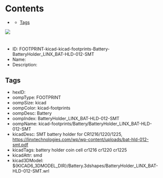 



Contents
========

* [](#)
	* [Tags](#tags)
  
![][im]
# 

- ID: FOOTPRINT-kicad-kicad-footprints-Battery-BatteryHolder_LINX_BAT-HLD-012-SMT
- Name: 
- Description: 

## Tags

- hexID: 
- oompType: FOOTPRINT
- oompSize: kicad
- oompColor: kicad-footprints
- oompDesc: Battery
- oompIndex: BatteryHolder_LINX_BAT-HLD-012-SMT
- oompName: kicad-footprints/Battery/BatteryHolder_LINX_BAT-HLD-012-SMT
- kicadDesc: SMT battery holder for CR1216/1220/1225, https://linxtechnologies.com/wp/wp-content/uploads/bat-hld-012-smt.pdf
- kicadTags: battery holder coin cell cr1216 cr1220 cr1225
- kicadAttr: smd
- kicad3DModel: ${KICAD6_3DMODEL_DIR}/Battery.3dshapes/BatteryHolder_LINX_BAT-HLD-012-SMT.wrl



[im]: image.png
